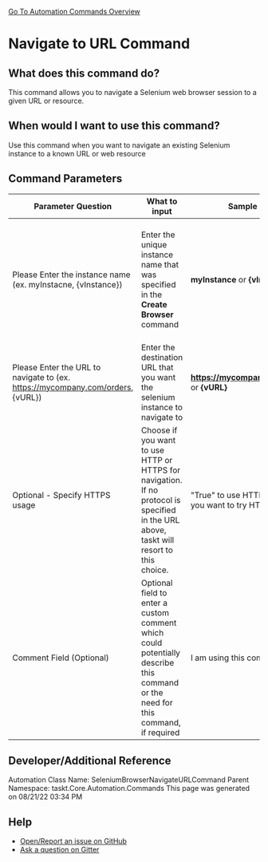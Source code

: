 <!--TITLE: Navigate to URL Command -->
<!-- SUBTITLE: a command in the Web Browser Commands group. -->
[Go To Automation Commands Overview](/automation-commands.md)


# Navigate to URL Command


## What does this command do?
This command allows you to navigate a Selenium web browser session to a given URL or resource.


## When would I want to use this command?
Use this command when you want to navigate an existing Selenium instance to a known URL or web resource


## Command Parameters
| Parameter Question   	| What to input  	|  Sample Data 	| Remarks  	|
| ---                    | ---               | ---           | ---       |
|Please Enter the instance name (ex. myInstacne, {vInstance})|Enter the unique instance name that was specified in the **Create Browser** command|**myInstance** or **{vInstance}**|Failure to enter the correct instance name or failure to first call **Create Browser** command will cause an error|
|Please Enter the URL to navigate to (ex. https://mycompany.com/orders, {vURL})|Enter the destination URL that you want the selenium instance to navigate to|**https://mycompany.com/orders** or **{vURL}**||
|Optional - Specify HTTPS usage|Choose if you want to use HTTP or HTTPS for navigation. If no protocol is specified in the URL above, taskt will resort to this choice.|"True" to use HTTPS, "False" if you want to try HTTP instead||
|Comment Field (Optional)|Optional field to enter a custom comment which could potentially describe this command or the need for this command, if required|I am using this command to ...|Optional|










## Developer/Additional Reference
Automation Class Name: SeleniumBrowserNavigateURLCommand
Parent Namespace: taskt.Core.Automation.Commands
This page was generated on 08/21/22 03:34 PM


## Help
- [Open/Report an issue on GitHub](https://github.com/rcktrncn/taskt/issues/new)
- [Ask a question on Gitter](https://gitter.im/taskt-rpa/Lobby)
